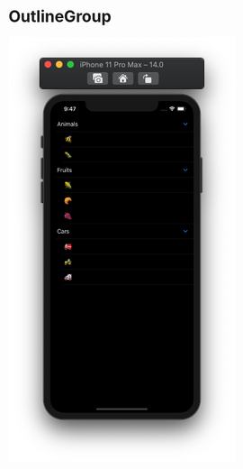 # OutlineGroup

![](https://github.com/ram4ik/OutlineGroup/blob/main/OutlineGroup/Assets.xcassets/Screenshot%202020-07-01%20at%2009.47.08.imageset/Screenshot%202020-07-01%20at%2009.47.08.png)
